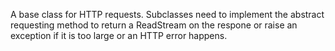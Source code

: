 A base class for HTTP requests. Subclasses need to implement the abstract requesting method to return a ReadStream on the respone or raise an exception if it is too large or an HTTP error happens.